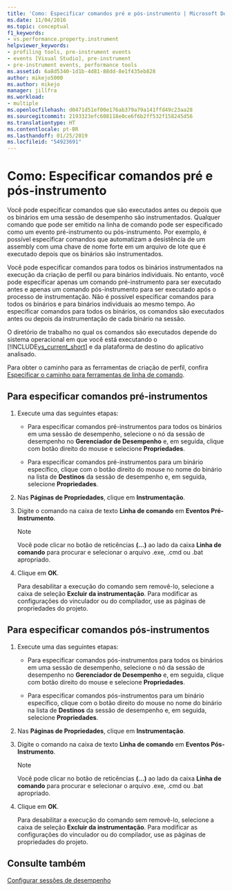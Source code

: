 ```yaml
---
title: 'Como: Especificar comandos pré e pós-instrumento | Microsoft Docs'
ms.date: 11/04/2016
ms.topic: conceptual
f1_keywords:
- vs.performance.property.instrument
helpviewer_keywords:
- profiling tools, pre-instrument events
- events [Visual Studio], pre-instrument
- pre-instrument events, performance tools
ms.assetid: 6a8d5340-1d1b-4d81-88dd-8e1f435eb828
author: mikejo5000
ms.author: mikejo
manager: jillfra
ms.workload:
- multiple
ms.openlocfilehash: d0471d51ef00e176ab379a79a141ffd49c23aa28
ms.sourcegitcommit: 2193323efc608118e0ce6f6b2ff532f158245d56
ms.translationtype: HT
ms.contentlocale: pt-BR
ms.lasthandoff: 01/25/2019
ms.locfileid: "54923691"
---
```

# <a name="how-to-specify-pre--and-post-instrument-commands"></a>Como: Especificar comandos pré e pós-instrumento

Você pode especificar comandos que são executados antes ou depois que os binários em uma sessão de desempenho são instrumentados. Qualquer comando que pode ser emitido na linha de comando pode ser especificado como um evento pré-instrumento ou pós-instrumento. Por exemplo, é possível especificar comandos que automatizam a desistência de um assembly com uma chave de nome forte em um arquivo de lote que é executado depois que os binários são instrumentados.

Você pode especificar comandos para todos os binários instrumentados na execução da criação de perfil ou para binários individuais. No entanto, você pode especificar apenas um comando pré-instrumento para ser executado antes e apenas um comando pós-instrumento para ser executado após o processo de instrumentação. Não é possível especificar comandos para todos os binários e para binários individuais ao mesmo tempo. Ao especificar comandos para todos os binários, os comandos são executados antes ou depois da instrumentação de cada binário na sessão.

O diretório de trabalho no qual os comandos são executados depende do sistema operacional em que você está executando o [!INCLUDE[vs_current_short](../code-quality/includes/vs_current_short_md.md)] e da plataforma de destino do aplicativo analisado.

Para obter o caminho para as ferramentas de criação de perfil, confira [Especificar o caminho para ferramentas de linha de comando](../profiling/specifying-the-path-to-profiling-tools-command-line-tools.md).

## <a name="to-specify-pre-instrument-commands"></a>Para especificar comandos pré-instrumentos

1. Execute uma das seguintes etapas:

    - Para especificar comandos pré-instrumentos para todos os binários em uma sessão de desempenho, selecione o nó da sessão de desempenho no **Gerenciador de Desempenho** e, em seguida, clique com botão direito do mouse e selecione **Propriedades**.

    - Para especificar comandos pré-instrumentos para um binário específico, clique com o botão direito do mouse no nome do binário na lista de **Destinos** da sessão de desempenho e, em seguida, selecione **Propriedades**.

2. Nas **Páginas de Propriedades**, clique em **Instrumentação**.

3. Digite o comando na caixa de texto **Linha de comando** em **Eventos Pré-Instrumento**.

    > [!NOTE]
    > Você pode clicar no botão de reticências **(...)**  ao lado da caixa **Linha de comando** para procurar e selecionar o arquivo .exe, .cmd ou .bat apropriado.

4. Clique em **OK**.

     Para desabilitar a execução do comando sem removê-lo, selecione a caixa de seleção **Excluir da instrumentação**. Para modificar as configurações do vinculador ou do compilador, use as páginas de propriedades do projeto.

## <a name="to-specify-post-instrument-commands"></a>Para especificar comandos pós-instrumentos

1. Execute uma das seguintes etapas:

    - Para especificar comandos pós-instrumentos para todos os binários em uma sessão de desempenho, selecione o nó da sessão de desempenho no **Gerenciador de Desempenho** e, em seguida, clique com botão direito do mouse e selecione **Propriedades**.

    - Para especificar comandos pós-instrumentos para um binário específico, clique com o botão direito do mouse no nome do binário na lista de **Destinos** da sessão de desempenho e, em seguida, selecione **Propriedades**.

2. Nas **Páginas de Propriedades**, clique em **Instrumentação**.

3. Digite o comando na caixa de texto **Linha de comando** em **Eventos Pós-Instrumento**.

    > [!NOTE]
    > Você pode clicar no botão de reticências **(...)**  ao lado da caixa **Linha de comando** para procurar e selecionar o arquivo .exe, .cmd ou .bat apropriado.

4. Clique em **OK**.

     Para desabilitar a execução do comando sem removê-lo, selecione a caixa de seleção **Excluir da instrumentação**. Para modificar as configurações do vinculador ou do compilador, use as páginas de propriedades do projeto.

## <a name="see-also"></a>Consulte também

[Configurar sessões de desempenho](../profiling/configuring-performance-sessions.md)
